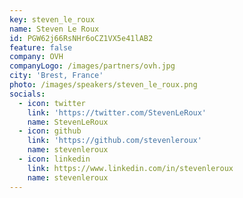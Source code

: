 ```yaml
---
key: steven_le_roux
name: Steven Le Roux
id: PGW62j66RsNHr6oCZ1VX5e41lAB2
feature: false
company: OVH
companyLogo: /images/partners/ovh.jpg
city: 'Brest, France'
photo: /images/speakers/steven_le_roux.png
socials:
  - icon: twitter
    link: 'https://twitter.com/StevenLeRoux'
    name: StevenLeRoux
  - icon: github
    link: 'https://github.com/stevenleroux'
    name: stevenleroux
  - icon: linkedin
    link: https://www.linkedin.com/in/stevenleroux
    name: stevenleroux
---
```

